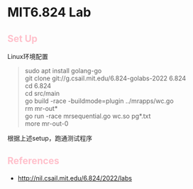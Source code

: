 # MIT6.824 Lab
## <font color = pink>Set Up</font>
Linux环境配置

> sudo apt install golang-go  
git clone git://g.csail.mit.edu/6.824-golabs-2022 6.824  
cd 6.824   
cd src/main  
go build -race -buildmode=plugin ../mrapps/wc.go  
rm mr-out*   
go run -race mrsequential.go wc.so pg*.txt  
more mr-out-0

根据上述setup，跑通测试程序

## <font color = pink>References</font>
* http://nil.csail.mit.edu/6.824/2022/labs